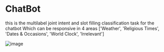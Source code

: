 # ChatBot
this is the multilabel joint intent and slot filling classification task for the chatbot Which can be responsive in 4 areas ['Weather', 'Religious Times', 'Dates & Occasions', 'World Clock', 'Irrelevant']

![image](https://user-images.githubusercontent.com/52626257/137441161-7c02d315-4290-4cf6-ba30-de18ad93a442.png)


